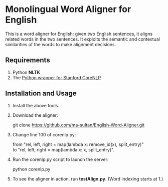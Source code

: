 # Monolingual Word Aligner for English

This is a word aligner for English: given two English sentences, it aligns related words in the two sentences. It exploits the semantic and contextual similarities of the words to make alignment decisions.

## Requirements

1. Python **NLTK**  
2. The [Python wrapper for Stanford CoreNLP](https://github.com/dasmith/stanford-corenlp-python)  

## Installation and Usage

1. Install the above tools.  
2. Download the aligner:  

	  git clone https://github.com/ma-sultan/English-Word-Aligner.git  
3. Change line 100 of corenlp.py:  

	  from "rel, left, right = map(lambda x: remove_id(x), split_entry)"  
	  to "rel, left, right = map(lambda x: x, split_entry)".  
4. Run the corenlp.py script to launch the server:  

	  python corenlp.py  
5. To see the aligner in action, run **testAlign.py**. (Word indexing starts at 1.)
